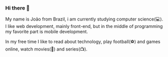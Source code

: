 ### Hi there 👋

My name is João from Brazil, i am currently studying computer science(💻). I like web development, mainly front-end, but in the middle of programming my favorite part is mobile development.

In my free time I like to read about technology, play football(⚽) and games online, watch movies(🎥) and series(📺).
